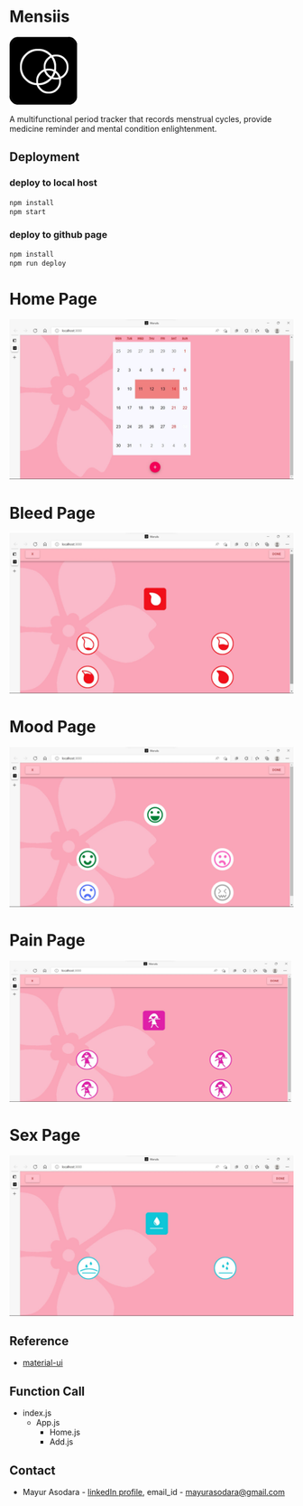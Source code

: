 # Mensiis

<img src="src/ICON/icon/2.png" alt="logo"/>

A multifunctional period tracker that records menstrual cycles, provide medicine reminder and mental condition enlightenment.



## Deployment

### deploy to local host

```shell
npm install
npm start
```

### deploy to github page

```shell
npm install
npm run deploy
```

# Home Page

<img src="SS/home.jpg" alt="home-page"/>

# Bleed Page 

<img src="SS/bleed.jpg" alt="bleed-page"/>

# Mood Page

<img src="SS/mood.jpg" alt="mood-page"/>

# Pain Page

<img src="SS/pain.jpg" alt="pain-page" width="500" height="250" />

# Sex Page

<img src="SS/sex.jpg" alt="sex-page"/>


## Reference

- [material-ui](https://material-ui.com/getting-started)

## Function Call

- index.js
  - App.js
    - Home.js
    - Add.js


## Contact

* Mayur Asodara - [linkedIn profile](https://www.linkedin.com/in/mayur-asodara-366067206), email_id - mayurasodara@gmail.com





